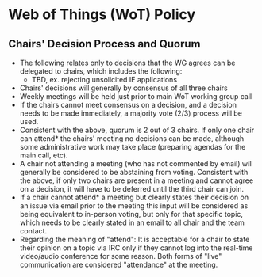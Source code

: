 # Web of Things (WoT) Policy
## Chairs' Decision Process and Quorum
- The following relates only to decisions that the WG agrees can be delegated to chairs, which includes the following:
    - TBD, ex. rejecting unsolicited IE applications
- Chairs' decisions will generally by consensus of all three chairs
- Weekly meetings will be held just prior to main WoT working group call
- If the chairs cannot meet consensus on a decision, and a decision needs to be made immediately, a majority vote (2/3) process will be used.
- Consistent with the above, quorum is 2 out of 3 chairs.  If only one chair can attend* the chairs' meeting no decisions can be made, although some administrative work may take place (preparing agendas for the main call, etc).
- A chair not attending a meeting (who has not commented by email) will generally be considered to be abstaining from voting.  Consistent with the above, if only two chairs are present in a meeting and cannot agree on a decision, it will have to be deferred until the third chair can join.
- If a chair cannot attend* a meeting but clearly states their decision on an issue via email prior to the meeting this input will be considered as being equivalent to in-person voting, but only for that specific topic, which needs to be clearly stated in an email to all chair and the team contact.
- Regarding the meaning of "attend": It is acceptable for a chair to state their opinion on a topic via IRC only if they cannot log into the real-time video/audio conference for some reason.  Both forms of "live" communication are considered "attendance" at the meeting.
